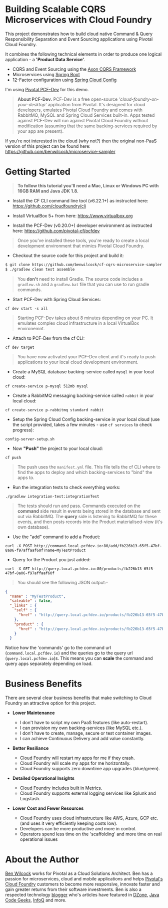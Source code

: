 # Building Scalable CQRS Microservices with Cloud Foundry

This project demonstrates how to build cloud native Command & Query Responsibility Separation and Event Sourcing applications using Pivotal Cloud Foundry. 

It combines the following technical elements in order to produce one logical application - a **'Product Data Service'**.

 - CQRS and Event Sourcing using the [Axon CQRS Framework](http://www.axonframework.org/)
 - Microservices using [Spring Boot](http://projects.spring.io/spring-boot/)
 - 12-Factor configuration using [Spring Cloud Config](https://cloud.spring.io/spring-cloud-config/)
 
I'm using [Pivotal PCF-Dev](https://pivotal.io/pcf-dev) for this demo.
 
> **About PCF-Dev.** PCF-Dev is a free open-source _'cloud-foundry-on-your-desktop'_ application from Pivotal. It's designed for cloud developers, emulates Pivotal Cloud Foundry and comes with RabbitMQ, MySQL and Spring Cloud Services built-in. Apps tested against PCF-Dev will run against Pivotal Cloud Foundry without modification (assuming that the same backing-services required by your app are present).

If you're not interested in the cloud (why not?) then the original non-PaaS version of this project can be found here: https://github.com/benwilcock/microservice-sampler
 
# Getting Started

> **To follow this tutorial you'll need a Mac, Linux or Windows PC with 16GB RAM and Java JDK 1.8.**

 - Install the CF CLI command line tool (v6.22.1+) as instructed here: https://github.com/cloudfoundry/cli
 
 - Install VirtualBox 5+ from here: https://www.virtualbox.org
 
 - Install the PCF-Dev (v0.20.0+) developer environment as instructed here: https://github.com/pivotal-cf/pcfdev
 
> Once you've installed these tools, you're ready to create a local development environment that mimics Pivotal Cloud Foundry.

 - Checkout the source code for this project and build it: 
 
````bash
$ git clone https://github.com/benwilcock/cf-cqrs-microservice-sampler.git
$ ./gradlew clean test assemble
````
 
> You **don't** need to install Gradle. The source code includes a `gradlew.sh` and a `gradlew.bat` file that you can use to run gradle commands. 

 - Start PCF-Dev with Spring Cloud Services:
 
 `cf dev start -s all`
 
> Starting PCF-Dev takes about 8 minutes depending on your PC. It emulates complex cloud infrastructure in a local VirtualBox environemnt.
 
 - Attach to PCF-Dev from the cf CLI: 
 
 `cf dev target`
 
> You have now activated your PCF-Dev client and it's ready to push applications to your local cloud development environment.
 
 - Create a MySQL database backing-service called `mysql` in your local cloud:
 
 `cf create-service p-mysql 512mb mysql`
 
 - Create a RabbitMQ messaging backing-service called `rabbit` in your local cloud:
 
 `cf create-service p-rabbitmq standard rabbit`
 
 - Setup the Spring Cloud Config backing-service in your local cloud (use the script provided, takes a few minutes - use `cf services` to check progress):
 
 `config-server-setup.sh`
 
 - Now **"Push"** the project to your local cloud:
  
 `cf push`

> The push uses the `manifest.yml` file. This file tells the cf CLI where to find the apps to deploy and which backing-services to "bind" the apps to.

 - Run the integration tests to check everything works: 
 
 `./gradlew integration-test:integrationTest`

> The tests should run and pass. Commands executed on the **command** side result in events being stored in the database and sent out via RabbitMQ. The **query** side is listening to RabbitMQ for these events, and then posts records into the Product materialised-view (it's own database).

 - Use the "add" command to add a Product:
 
`curl -X POST http://command.local.pcfdev.io:80/add/fb226b13-65f5-47bf-8a06-f97affaaf60f?name=MyTestProduct`

 - Query for the Product you just added:

`curl -X GET http://query.local.pcfdev.io:80/products/fb226b13-65f5-47bf-8a06-f97affaaf60f`

> You should see the following JSON output:-

````json
{
  "name" : "MyTestProduct",
  "saleable" : false,
  "_links" : {
    "self" : {
      "href" : "http://query.local.pcfdev.io/products/fb226b13-65f5-47bf-8a06-f97affaaf60f"
    },
    "product" : {
      "href" : "http://query.local.pcfdev.io/products/fb226b13-65f5-47bf-8a06-f97affaaf60f"
    }
  }
````

Notice how the 'commands' go to the command url (`command.local.pcfdev.io`) and the queries go to the query url (`query.local.pcfdev.io`)s. This means you can __scale__ the command and query apps separately depending on load.

# Business Benefits

There are several clear business benefits that make switching to Cloud Foundry an attractive option for this project.

 - **Lower Maintenance**
 
   - I don't have to script my own PaaS features (like auto-restart).
   - I can provision my own backing-services (like MySQL etc.).
   - I don't have to create, manage, secure or test container images.
   - I can achieve Continuous Delivery and add value constantly.

 - **Better Resiliance**
 
   - Cloud Foundry will restart my apps for me if they crash.
   - Cloud Foundry will scale my apps for me horizontally.
   - Cloud Foundry supports zero downtime app upgrades (blue/green).
   
 - **Detailed Operational Insights**
 
   - Cloud Foundry includes built in Metrics.
   - Cloud Foundry supports external logging services like Splunk and Logstash.
   
 - **Lower Cost and Fewer Resources**
 
   - Cloud Foundry uses cloud infrastructure like AWS, Azure, GCP etc. (and uses it very efficiently keeping costs low).
   - Developers can be more productive and more in control.
   - Operators spend less time on the 'scaffolding' and more time on real operational issues

# About the Author

[Ben Wilcock](https://uk.linkedin.com/in/benwilcock) works for Pivotal as a Cloud Solutions Architect. Ben has a passion for microservices, cloud and mobile applications and helps [Pivotal's Cloud Foundry](http://pivotal.io/platform) customers to become more responsive, innovate faster and gain greater returns from their software investments. Ben is also a respected technology [blogger](http://benwilcock.wordpress.com) who's articles have featured in [DZone](https://dzone.com/users/296242/benwilcock.html), [Java Code Geeks](https://www.javacodegeeks.com/author/ben-wilcock/), [InfoQ](https://www.infoq.com/author/Ben-Wilcock) and more.
